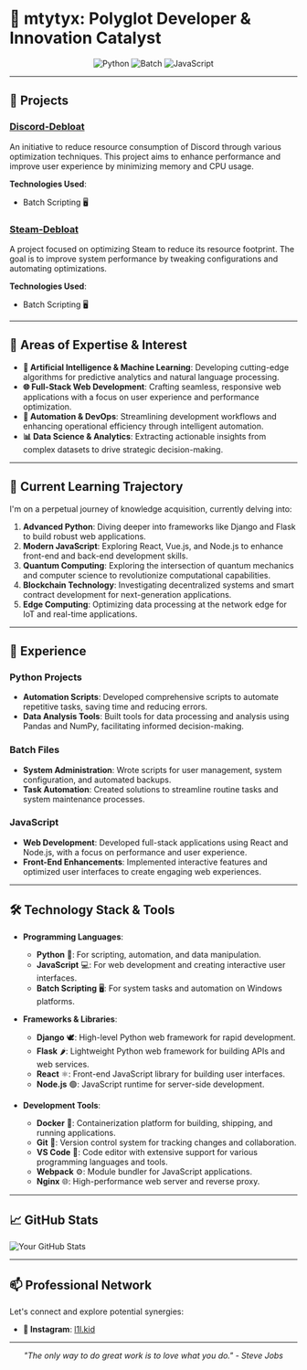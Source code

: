 # 🚀 mtytyx: Polyglot Developer & Innovation Catalyst

<div align="center">
 <img src="https://img.shields.io/badge/Python-3776AB?style=for-the-badge&logo=python&logoColor=white" alt="Python">
 <img src="https://img.shields.io/badge/Batch-4D4D4D?style=for-the-badge&logo=windows&logoColor=white" alt="Batch">
 <img src="https://img.shields.io/badge/JavaScript-F7DF1E?style=for-the-badge&logo=javascript&logoColor=black" alt="JavaScript">
</div>

---

## 🚀 Projects

### [Discord-Debloat](https://github.com/mtytyx/Discord-Debloat)
An initiative to reduce resource consumption of Discord through various optimization techniques. This project aims to enhance performance and improve user experience by minimizing memory and CPU usage.

**Technologies Used**:
- Batch Scripting 🖥️

### [Steam-Debloat](https://github.com/mtytyx/Steam-Debloat)
A project focused on optimizing Steam to reduce its resource footprint. The goal is to improve system performance by tweaking configurations and automating optimizations.

**Technologies Used**:
- Batch Scripting 🖥️

---

## 🔬 Areas of Expertise & Interest

- **🧠 Artificial Intelligence & Machine Learning**: Developing cutting-edge algorithms for predictive analytics and natural language processing.
- **🌐 Full-Stack Web Development**: Crafting seamless, responsive web applications with a focus on user experience and performance optimization.
- **🤖 Automation & DevOps**: Streamlining development workflows and enhancing operational efficiency through intelligent automation.
- **📊 Data Science & Analytics**: Extracting actionable insights from complex datasets to drive strategic decision-making.

---

## 🌱 Current Learning Trajectory

I'm on a perpetual journey of knowledge acquisition, currently delving into:

1. **Advanced Python**: Diving deeper into frameworks like Django and Flask to build robust web applications.
2. **Modern JavaScript**: Exploring React, Vue.js, and Node.js to enhance front-end and back-end development skills.
3. **Quantum Computing**: Exploring the intersection of quantum mechanics and computer science to revolutionize computational capabilities.
4. **Blockchain Technology**: Investigating decentralized systems and smart contract development for next-generation applications.
5. **Edge Computing**: Optimizing data processing at the network edge for IoT and real-time applications.

---

## 💼 Experience

### Python Projects
- **Automation Scripts**: Developed comprehensive scripts to automate repetitive tasks, saving time and reducing errors.
- **Data Analysis Tools**: Built tools for data processing and analysis using Pandas and NumPy, facilitating informed decision-making.

### Batch Files
- **System Administration**: Wrote scripts for user management, system configuration, and automated backups.
- **Task Automation**: Created solutions to streamline routine tasks and system maintenance processes.

### JavaScript
- **Web Development**: Developed full-stack applications using React and Node.js, with a focus on performance and user experience.
- **Front-End Enhancements**: Implemented interactive features and optimized user interfaces to create engaging web experiences.

---

## 🛠️ Technology Stack & Tools

- **Programming Languages**:
  - **Python** 🐍: For scripting, automation, and data manipulation.
  - **JavaScript** 💻: For web development and creating interactive user interfaces.
  - **Batch Scripting** 🖥️: For system tasks and automation on Windows platforms.

- **Frameworks & Libraries**:
  - **Django** 🕊️: High-level Python web framework for rapid development.
  - **Flask** 🌶️: Lightweight Python web framework for building APIs and web services.
  - **React** ⚛️: Front-end JavaScript library for building user interfaces.
  - **Node.js** 🟢: JavaScript runtime for server-side development.

- **Development Tools**:
  - **Docker** 🐋: Containerization platform for building, shipping, and running applications.
  - **Git** 🐙: Version control system for tracking changes and collaboration.
  - **VS Code** 📝: Code editor with extensive support for various programming languages and tools.
  - **Webpack** ⚙️: Module bundler for JavaScript applications.
  - **Nginx** 🌐: High-performance web server and reverse proxy.

---

## 📈 GitHub Stats

![Your GitHub Stats](https://github-readme-stats.vercel.app/api?username=mtytyx&show_icons=true&hide_title=true&hide=prs&count_private=true&theme=radical)

---

## 📫 Professional Network

Let's connect and explore potential synergies:

- **📧 Instagram**: [l1l.kid](https://www.instagram.com/l1l.kid/)

---

<div align="center">
 <i>"The only way to do great work is to love what you do." - Steve Jobs</i>
</div>

